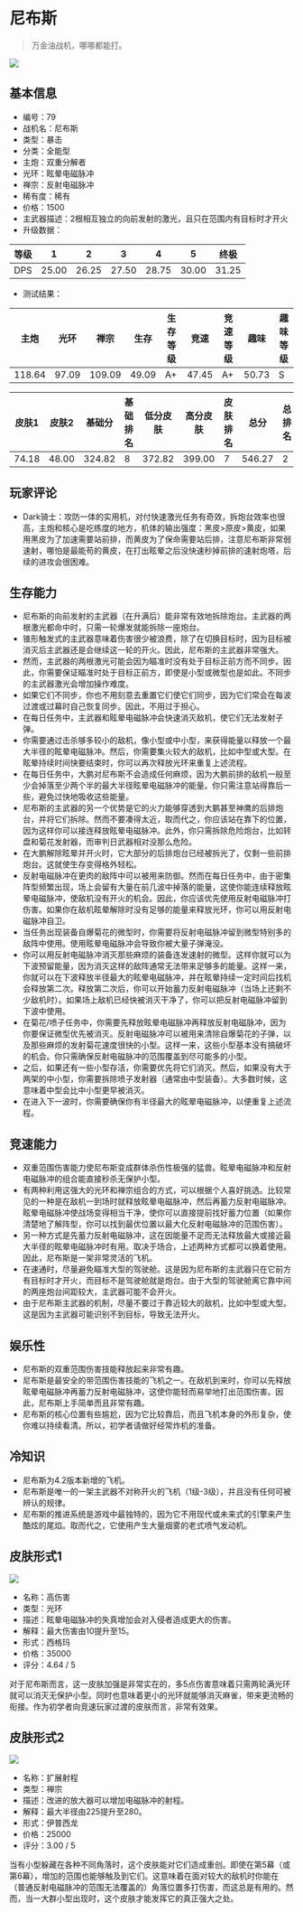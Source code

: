 # 尼布斯

> 万金油战机，哪哪都能打。

<img src="/ships/ship_79.png" style={{zoom:1}}/>

## 基本信息

- 编号：79
- 战机名：尼布斯
- 类型：暴击
- 分类：全能型
- 主炮：双重分解者
- 光环：眩晕电磁脉冲
- 禅宗：反射电磁脉冲
- 稀有度：稀有
- 价格：1500
- 主武器描述：2根相互独立的向前发射的激光，且只在范围内有目标时才开火
- 升级数据：

| 等级 | 1 | 2 | 3 | 4 | 5 | 终极 |
|--|--|--|--|--|--|--|
| DPS | 25.00 | 26.25 | 27.50 | 28.75 | 30.00 | 31.25 |

- 测试结果：

| 主炮 | 光环 | 禅宗 | 生存 | 生存等级 | 竞速 | 竞速等级 | 趣味 | 趣味等级 |
|--|--|--|--|--|--|--|--|--|
| 118.64 | 97.09 | 109.09 | 49.09 | A+ | 47.45 | A+ | 50.73 | S |

| 皮肤1 | 皮肤2 | 基础分 | 基础排名 | 低分皮肤 | 高分皮肤 | 皮肤排名 | 总分 | 总排名 |
|--|--|--|--|--|--|--|--|--|
| 74.18 | 48.00 | 324.82 | 8 | 372.82 | 399.00 | 7 | 546.27 | 2 |

## 玩家评论

- Dark骑士：攻防一体的实用机，对付快速激光任务有奇效，拆炮台效率也很高，主炮和核心是吃练度的地方，机体的输出强度：黑皮>原皮>黄皮，如果用黑皮为了加速需要站前排，而黄皮为了保命需要站后排，注意尼布斯非常弱速射，哪怕是最能苟的黄皮，在打出眩晕之后没快速秒掉前排的速射炮塔，后续的进攻会很困难。

## 生存能力

- 尼布斯的向前发射的主武器（在升满后）能非常有效地拆除炮台。主武器的两根激光都命中时，只需一轮爆发就能拆除一座炮台。
- 锥形触发式的主武器意味着伤害很少被浪费，除了在切换目标时，因为目标被消灭后主武器还是会继续这一轮的开火。因此，尼布斯的主武器非常强大。
- 然而，主武器的两根激光可能会因为瞄准时没有处于目标正前方而不同步。因此，你需要保证瞄准时处于目标正前方，即使是小型或微型也是如此。不同步的主武器激光会增加操作难度。
- 如果它们不同步，你也不用刻意去重置它们使它们同步，因为它们常会在每波过渡或过幕时自己恢复同步。因此，不用过于担心。
- 在每日任务中，主武器和眩晕电磁脉冲会快速消灭敌机，使它们无法发射子弹。
- 你需要通过击杀够多较小的敌机，像小型或中小型，来获得能量以释放一个最大半径的眩晕电磁脉冲。然后，你需要集火较大的敌机，比如中型或大型。在眩晕持续时间快要结束时，你可以再次释放光环来重复上述流程。
- 在每日任务中，大鹏对尼布斯不会造成任何麻烦，因为大鹏前排的敌机一般至少会掉落至少两个半的最大半径眩晕电磁脉冲的能量。你只需注意站得靠后一些，避免过快地吸收这些能量。
- 尼布斯的主武器的另一个优势是它的火力能够穿透到大鹏甚至神鹰的后排炮台，并将它们拆除。然而不要凑得太近，取而代之，你应该站在靠下的位置，因为这样你可以接连释放眩晕电磁脉冲。此外，你只需拆除危险炮台，比如转盘和菊花发射器，而审判日武器相对没那么危险。
- 在大鹏解除眩晕并开火时，它大部分的后排炮台已经被拆光了，仅剩一些前排炮台。这就使生存变得格外轻松。
- 反射电磁脉冲在更肉的敌阵中可以被用来防御。然而在每日任务中，由于密集阵型频繁出现，场上会留有大量在前几波中掉落的能量，这使你能连续释放眩晕电磁脉冲，使敌机没有开火的机会。因此，你应该优先使用反射电磁脉冲打伤害。如果你在敌机眩晕解除时没有足够的能量来释放光环，你可以用反射电磁脉冲自卫。
- 当任务出现装备自爆菊花的微型时，你需要将反射电磁脉冲留到微型特别多的敌阵中使用。使用眩晕电磁脉冲会导致你被大量子弹淹没。
- 你可以用反射电磁脉冲消灭那些麻烦的装备连发速射的微型。这样你就可以为下波预留能量，因为消灭这样的敌阵通常无法带来足够多的能量。这样一来，你就可以在下波释放半径最大的眩晕电磁脉冲，并在眩晕持续一定时间后找机会释放第二次。释放第二次后，你可以开始蓄力反射电磁脉冲（当场上还剩不少敌机时）。如果场上敌机已经快被消灭干净了，你可以把反射电磁脉冲留到下波中使用。
- 在菊花/喷子任务中，你需要先释放眩晕电磁脉冲再释放反射电磁脉冲，因为你要保证微型优先被消灭。反射电磁脉冲可以被用来清除自爆菊花的子弹，以及那些麻烦的发射菊花速度很快的小型。这样一来，这些小型基本没有搞破坏的机会。你只需确保反射电磁脉冲的范围覆盖到尽可能多的小型。
- 之后，如果还有一些小型存活，你需要优先将它们消灭。然后，如果没有大于两架的中小型，你需要拆除喷子发射器（通常由中型装备）。大多数时候，这意味着中型会比中小型更早被消灭。
- 在进入下一波时，你需要确保你有半径最大的眩晕电磁脉冲，以便重复上述流程。

## 竞速能力

- 双重范围伤害能力使尼布斯变成群体杀伤性极强的猛兽。眩晕电磁脉冲和反射电磁脉冲的组合能直接秒杀无保护小型。
- 有两种利用这强大的光环和禅宗组合的方式，可以根据个人喜好挑选。比较常见的一种是在敌机一到场时就释放眩晕电磁脉冲，然后再蓄力反射电磁脉冲。眩晕电磁脉冲使战场变得相当干净，使你可以直接提前找好蓄力位置（如果你清楚地了解阵型，你可以找到最优位置以最大化反射电磁脉冲的范围伤害）。
- 另一种方式是先蓄力反射电磁脉冲，这在因能量不足而无法释放最大或接近最大半径的眩晕电磁脉冲时有用。取决于场合，上述两种方式都可以换着使用。因此，尼布斯是一架非常灵活的飞机。
- 在速通时，尽量避免瞄准大型的驾驶舱。这是因为尼布斯的主武器只在它前方有目标时才开火，而目标不是驾驶舱就是炮台。由于大型的驾驶舱离它靠中间的两座炮台间距较大，主武器可能不会开火。
- 由于尼布斯主武器的机制，尽量不要过于靠近较大的敌机，比如中型或大型。这是因为主武器可能识别不到目标，导致无法开火。


## 娱乐性

- 尼布斯的双重范围伤害技能释放起来非常有趣。
- 尼布斯是最安全的带范围伤害技能的飞机之一。在敌机到来时，你可以先释放眩晕电磁脉冲再蓄力反射电磁脉冲，这使你能轻而易举地打出范围伤害。因此，尼布斯上手简单而且非常有趣。
- 尼布斯的核心位置有些尴尬，因为它比较靠后，而且飞机本身的外形复杂，使你难以持续看清。所以，初学者请做好经常炸机的准备。

## 冷知识

- 尼布斯为4.2版本新增的飞机。
- 尼布斯是唯一的一架主武器不对称开火的飞机（1级-3级），并且没有任何可被辨认的规律。
- 尼布斯的推进系统是游戏中最独特的，因为它不用现代或未来式的引擎来产生酷炫的尾焰。取而代之，它使用产生大量烟雾的老式喷气发动机。

## 皮肤形式1

<img src="/ships/ship_79_apex_1.png" style={{zoom:1}}/>

- 名称：高伤害
- 类型：光环
- 描述：眩晕电磁脉冲的失真增加会对入侵者造成更大的伤害。
- 解释：最大伤害由10提升至15。
- 形式：西格玛
- 价格：35000
- 评分：4.64 / 5

对于尼布斯而言，这一皮肤加强是非常实在的，多5点伤害意味着只需两轮满光环就可以消灭无保护小型。同时也意味着更小的光环就能够消灭麻雀，带来更流畅的衔接。作为初学者向竞速玩家过渡的皮肤而言，非常有效果。

## 皮肤形式2

<img src="/ships/ship_79_apex_2.png" style={{zoom:1}}/>

- 名称：扩展射程
- 类型：禅宗
- 描述：改进的放大器可以增加电磁脉冲的射程。
- 解释：最大半径由225提升至280。
- 形式：伊普西龙
- 价格：25000
- 评分：3.00 / 5

当有小型躲藏在各种不同角落时，这个皮肤能对它们造成重创。即使在第5幕（或第6幕），增加的范围也能够触及到它们。这意味着在面对较大的敌机时你能在（普通反射电磁脉冲的范围无法覆盖的）角落位置多打伤害，而这总是有用的。然而，当一大群小型出现时，这个皮肤才能发挥它的真正强大之处。
